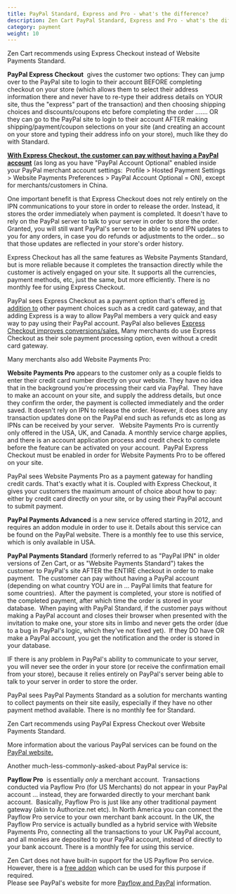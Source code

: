 ```yaml
---
title: PayPal Standard, Express and Pro - what's the difference? 
description: Zen Cart PayPal Standard, Express and Pro - what's the difference? 
category: payment
weight: 10
---
```


Zen Cart recommends using Express Checkout instead of Website Payments Standard.  

**PayPal Express Checkout**  gives the customer two options: They can jump over to the PayPal site to login to their account BEFORE completing checkout on your store (which allows them to select their address information there and never have to re-type their address details on YOUR site, thus the "express" part of the transaction) and then choosing shipping choices and discounts/coupons etc before completing the order ....... OR they can go to the PayPal site to login to their account AFTER making shipping/payment/coupon selections on your site (and creating an account on your store and typing their address info on your store), much like they do with Standard.    

<u>**With Express Checkout, the customer can pay without having a PayPal account**</u> (as long as you have "PayPal Account Optional" enabled inside your PayPal merchant account settings:  Profile > Hosted Payment Settings > Website Payments Preferences > PayPal Account Optional = ON), except for merchants/customers in China.  

One important benefit is that Express Checkout does not rely entirely on the IPN communications to your store in order to release the order. Instead, it stores the order immediately when payment is completed. It doesn't have to rely on the PayPal server to talk to your server in order to store the order.  Granted, you will still want PayPal's server to be able to send IPN updates to you for any orders, in case you do refunds or adjustments to the order... so that those updates are reflected in your store's order history.  

Express Checkout has all the same features as Website Payments Standard, but is more reliable because it completes the transaction directly while the customer is actively engaged on your site. It supports all the currencies, payment methods, etc, just the same, but more efficiently. There is no monthly fee for using Express Checkout.  

PayPal sees Express Checkout as a payment option that's offered <u>in addition to</u> other payment choices such as a credit card gateway, and that adding Express is a way to allow PayPal members a very quick and easy way to pay using their PayPal account. PayPal also believes [Express Checkout improves conversions/sales.](https://www.paypal-marketing.com/paypal/html/partner/na/pdf/Winning%20at%20Checkout.pdf) Many merchants do use Express Checkout as their sole payment processing option, even without a credit card gateway.  

Many merchants also add Website Payments Pro:  

**Website Payments Pro** appears to the customer only as a couple fields to enter their credit card number directly on your website. They have no idea that in the background you're processing their card via PayPal.  They have to make an account on your site, and supply the address details, but once they confirm the order, the payment is collected immediately and the order saved. It doesn't rely on IPN to release the order. However, it does store any transaction updates done on the PayPal end such as refunds etc as long as IPNs can be received by your server.   Website Payments Pro is currently only offered in the USA, UK, and Canada. A monthly service charge applies, and there is an account application process and credit check to complete before the feature can be activated on your account.  PayPal Express Checkout must be enabled in order for Website Payments Pro to be offered on your site.  

PayPal sees Website Payments Pro as a payment gateway for handling credit cards. That's exactly what it is. Coupled with Express Checkout, it gives your customers the maximum amount of choice about how to pay: either by credit card directly on your site, or by using their PayPal account to submit payment.  

**PayPal Payments Advanced** is a new service offered starting in 2012, and requires an addon module in order to use it. Details about this service can be found on the PayPal website. There is a monthly fee to use this service, which is only available in USA.  

**PayPal Payments Standard** (formerly referred to as "PayPal IPN" in older versions of Zen Cart, or as "Website Payments Standard") takes the customer to PayPal's site AFTER the ENTIRE checkout in order to make payment.  The customer can pay without having a PayPal account (depending on what country YOU are in ... PayPal limits that feature for some countries).  After the payment is completed, your store is notified of the completed payment, after which time the order is stored in your database.  When paying with PayPal Standard, if the customer pays without making a PayPal account and closes their browser when presented with the invitation to make one, your store sits in limbo and never gets the order (due to a bug in PayPal's logic, which they've not fixed yet).  If they DO have OR make a PayPal account, you get the notification and the order is stored in your database.   

IF there is any problem in PayPal's ability to communicate to your server, you will never see the order in your store (or receive the confirmation email from your store), because it relies entirely on PayPal's server being able to talk to your server in order to store the order.  

PayPal sees PayPal Payments Standard as a solution for merchants wanting to collect payments on their site easily, especially if they have no other payment method available. There is no monthly fee for Standard.  

Zen Cart recommends using PayPal Express Checkout over Website Payments Standard.  

More information about the various PayPal services can be found on the [PayPal website.](https://www.zen-cart.com/partners/paypal)  

Another much-less-commonly-asked-about PayPal service is:  

**Payflow Pro**  is essentially *only* a merchant account.  Transactions conducted via Payflow Pro (for US Merchants) do not appear in your PayPal account ... instead, they are forwarded directly to your merchant bank account.  Basically, Payflow Pro is just like any other traditional payment gateway (akin to Authorize.net etc). In North America you can connect the Payflow Pro service to your own merchant bank account. In the UK, the Payflow Pro service is actually bundled as a hybrid service with Website Payments Pro, connecting all the transactions to your UK PayPal account, and all monies are deposited to your PayPal account, instead of directly to your bank account. There is a monthly fee for using this service.  

Zen Cart does not have built-in support for the US Payflow Pro service. However, there is a [free addon](https://www.zen-cart.com/downloads.php?do=file&id=212) which can be used for this purpose if required.  
Please see PayPal's website for more [Payflow and PayPal](https://www.zen-cart.com/partners/paypal) information.  
